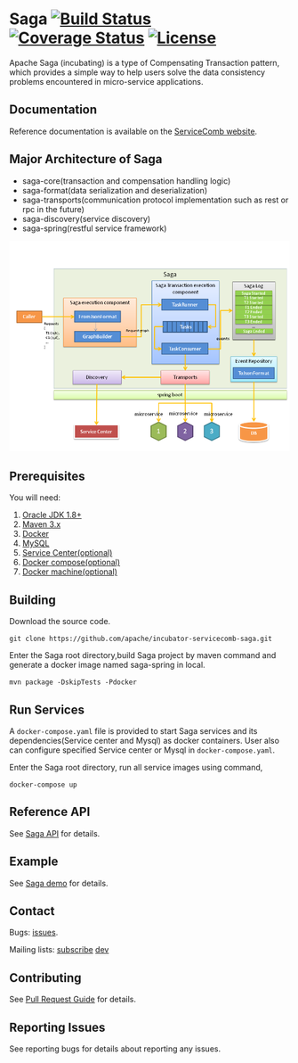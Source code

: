 # Saga [![Build Status](https://travis-ci.org/apache/incubator-servicecomb-saga.svg?branch=master)](https://travis-ci.org/apache/incubator-servicecomb-saga?branch=master) [![Coverage Status](https://coveralls.io/repos/github/apache/incubator-servicecomb-saga/badge.svg?branch=master)](https://coveralls.io/github/apache/incubator-servicecomb-saga?branch=master) [![License](https://img.shields.io/badge/license-Apache%202-4EB1BA.svg)](https://www.apache.org/licenses/LICENSE-2.0.html)
Apache Saga (incubating) is a type of Compensating Transaction pattern, which provides a simple way to help users solve the data consistency problems encountered in micro-service applications.

## Documentation
Reference documentation is available on the [ServiceComb website][servicecomb-website].

[servicecomb-website]: http://servicecomb.io/

## Major Architecture of Saga
* saga-core(transaction and compensation handling logic)
* saga-format(data serialization and deserialization)
* saga-transports(communication protocol implementation such as rest or rpc in the future)
* saga-discovery(service discovery)
* saga-spring(restful service framework)

![Saga](docs/static_files/saga.png) 

## Prerequisites
You will need:
1. [Oracle JDK 1.8+][jdk]
2. [Maven 3.x][maven]
3. [Docker][docker]
4. [MySQL][mysql]
5. [Service Center(optional)][service_center]
6. [Docker compose(optional)][docker_compose]
7. [Docker machine(optional)][docker_machine]


[jdk]: http://www.oracle.com/technetwork/java/javase/downloads/jdk8-downloads-2133151.html
[maven]: https://maven.apache.org/install.html
[docker]: https://www.docker.com/get-docker
[mysql]: https://dev.mysql.com/downloads/
[service_center]: https://github.com/apache/incubator-servicecomb-service-center
[docker_compose]: https://docs.docker.com/compose/install/
[docker_machine]: https://docs.docker.com/machine/install-machine/



## Building
Download the source code.
```
git clone https://github.com/apache/incubator-servicecomb-saga.git
```

Enter the Saga root directory,build Saga project by maven command and generate a docker image named saga-spring in local.
```
mvn package -DskipTests -Pdocker
```

## Run Services
A `docker-compose.yaml` file is provided to start Saga services and its dependencies(Service center and Mysql) as docker containers.
User also can configure specified Service center or Mysql in `docker-compose.yaml`.

Enter the Saga root directory, run all service images using command,
```
docker-compose up
```


## Reference API
See [Saga API](docs/api/api.md) for details.


## Example
See [Saga demo](https://github.com/apache/incubator-servicecomb-saga/tree/master/saga-demo) for details.

## Contact
Bugs: [issues](issues.apache.org/jira/browse/SCB).

Mailing lists: [subscribe](mailto:dev-subscribe@servicecomb.incubator.apache.org) [dev](https://lists.apache.org/list.html?dev@servicecomb.apache.org)

## Contributing
See [Pull Request Guide](http://servicecomb.io/developers/submit-codes/) for details.

## Reporting Issues
See reporting bugs for details about reporting any issues.
